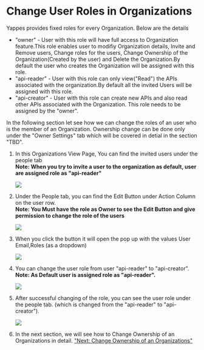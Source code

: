 Change User Roles in Organizations
==================================

Yappes provides fixed roles for every Organization. Below are the
details

-   "owner" - User with this role will have full access to Organization
    feature.This role enables user to modifiy Organization details,
    Invite and Remove users, Change roles for the users, Change
    Ownership of the Organization(Created by the user) and Delete the
    Organization.By default the user who creates the Organization will
    be assigned with this role.
-   "api-reader" - User with this role can only view("Read") the APIs
    associated with the organization.By default all the invited Users
    will be assigned with this role.
-   "api-creator" - User with this role can create new APIs and also
    read other APIs associated with the Organization. This role needs to
    be assigned by the "owner".

In the following section let see how we can change the roles of an user
who is the member of an Organization. Ownership change can be done only
under the "Owner Settings" tab which will be covered in detial in the
section "TBD".

1.  In this Organizations View Page, You can find the invited users
    under the people tab    
    **Note: When you try to invite a user to the organization as
    default, user are assigned role as "api-reader"**

    ![](../images/dashboard/organization/role_update_01.png)

2.  Under the People tab, you can find the Edit Button under Action
    Column on the user row.    
    **Note: You Must have the role as Owner to see the Edit Button and
    give permission to change the role of the users**

    ![](../images/dashboard/organization/role_update_05.png)

3.  When you click the button it will open the pop up with the values
    User Email,Roles (as a dropdown)

    ![](../images/dashboard/organization/role_update_02.png)

4.  You can change the user role from user "api-reader" to
    "api-creator".    
    **Note: As Default user is assigned role as "api-reader".**

    ![](../images/dashboard/organization/role_update_03.png)

5.  After successful changing of the role, you can see the user role
    under the people tab. (which is changed from the "api-reader" to
    "api-creator").

    ![](../images/dashboard/organization/role_update_04.png)

6.  In the next section, we will see how to Change Ownership of an
    Organizations in detail. ["Next: Change Ownership of an
    Organizations"](change_ownership_organizations)